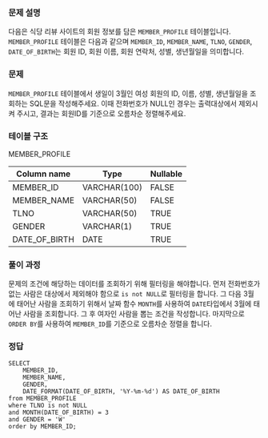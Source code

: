 <h3 id="문제-설명">문제 설명</h3>
<p>다음은 식당 리뷰 사이트의 회원 정보를 담은 <code>MEMBER_PROFILE</code> 테이블입니다. <code>MEMBER_PROFILE</code> 테이블은 다음과 같으며 <code>MEMBER_ID</code>, <code>MEMBER_NAME</code>, <code>TLNO</code>, <code>GENDER</code>, <code>DATE_OF_BIRTH</code>는 회원 ID, 회원 이름, 회원 연락처, 성별, 생년월일을 의미합니다.</p>
<h3 id="문제">문제</h3>
<p><code>MEMBER_PROFILE</code> 테이블에서 생일이 3월인 여성 회원의 ID, 이름, 성별, 생년월일을 조회하는 SQL문을 작성해주세요. 이때 전화번호가 NULL인 경우는 출력대상에서 제외시켜 주시고, 결과는 회원ID를 기준으로 오름차순 정렬해주세요.</p>
<h3 id="테이블-구조">테이블 구조</h3>
<p>MEMBER_PROFILE</p>
<table>
<thead>
<tr>
<th>Column name</th>
<th>Type</th>
<th>Nullable</th>
</tr>
</thead>
<tbody><tr>
<td>MEMBER_ID</td>
<td>VARCHAR(100)</td>
<td>FALSE</td>
</tr>
<tr>
<td>MEMBER_NAME</td>
<td>VARCHAR(50)</td>
<td>FALSE</td>
</tr>
<tr>
<td>TLNO</td>
<td>VARCHAR(50)</td>
<td>TRUE</td>
</tr>
<tr>
<td>GENDER</td>
<td>VARCHAR(1)</td>
<td>TRUE</td>
</tr>
<tr>
<td>DATE_OF_BIRTH</td>
<td>DATE</td>
<td>TRUE</td>
</tr>
</tbody></table>
<h3 id="풀이-과정">풀이 과정</h3>
<p>문제의 조건에 해당하는 데이터를 조회하기 위해 필터링을 해야합니다. 먼저 전화번호가 없는 사람은 대상에서 제외해야 함으로 <code>is not NULL</code>로 필터링을 합니다. 그 다음 3월에 태어난 사람을 조회하기 위해서 날짜 함수 <code>MONTH</code>를 사용하여 <code>DATE</code>타입에서 3월에 태어난 사람을 조회합니다. 그 후 여자인 사람을 뽑는 조건을 작성합니다. 마지막으로 <code>ORDER BY</code>를 사용하여 <code>MEMBER_ID</code>를 기준으로 오름차순 정렬을 합니다.</p>
<h3 id="정답">정답</h3>
<pre><code class="language-sql">SELECT
    MEMBER_ID,
    MEMBER_NAME,
    GENDER,
    DATE_FORMAT(DATE_OF_BIRTH, '%Y-%m-%d') AS DATE_OF_BIRTH
from MEMBER_PROFILE
where TLNO is not NULL
and MONTH(DATE_OF_BIRTH) = 3
and GENDER = 'W'
order by MEMBER_ID;</code></pre>